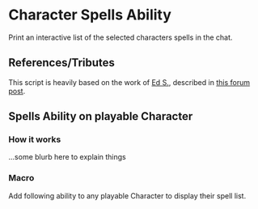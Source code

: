 # Character Spells Ability
Print an interactive list of the selected characters spells in the chat.

## References/Tributes
This script is heavily based on the work of [Ed S.](https://app.roll20.net/users/772714), described in [this forum post](https://app.roll20.net/forum/permalink/5629364/).

## Spells Ability on playable Character

### How it works
...some blurb here to explain things

### Macro
Add following ability to any playable Character to display their spell list. 